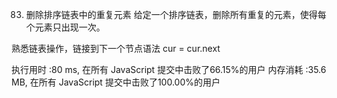 83. 删除排序链表中的重复元素
给定一个排序链表，删除所有重复的元素，使得每个元素只出现一次。

熟悉链表操作，链接到下一个节点语法 
cur = cur.next


执行用时 :80 ms, 在所有 JavaScript 提交中击败了66.15%的用户
内存消耗 :35.6 MB, 在所有 JavaScript 提交中击败了100.00%的用户